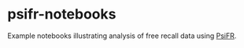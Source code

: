 # psifr-notebooks
Example notebooks illustrating analysis of free recall data using [PsiFR](https://github.com/mortonne/psifr).
